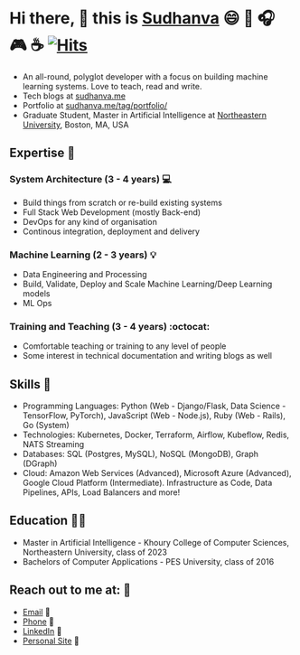 # Hi there, 👋 this is [Sudhanva](https://sudhanva.me) :smile: :book: :headphones: :video_game: :coffee: [![Hits](https://hits.seeyoufarm.com/api/count/incr/badge.svg?url=https%3A%2F%2Fgithub.com%2Fnsudhanva%2F&count_bg=%2379C83D&title_bg=%23555555&icon=&icon_color=%23E7E7E7&title=hits&edge_flat=false)](https://github.com/nsudhanva)

- An all-round, polyglot developer with a focus on building machine learning systems. Love to teach, read and write. 
- Tech blogs at [sudhanva.me](https://sudhanva.me)
- Portfolio at [sudhanva.me/tag/portfolio/](https://sudhanva.me/tag/portfolio)
- Graduate Student, Master in Artificial Intelligence at [Northeastern University](https://northeastern.edu), Boston, MA, USA

## Expertise :briefcase:

### System Architecture (3 - 4 years) :computer:

- Build things from scratch or re-build existing systems
- Full Stack Web Development (mostly Back-end)
- DevOps for any kind of organisation
- Continous integration, deployment and delivery

### Machine Learning (2 - 3 years) :bulb:

- Data Engineering and Processing
- Build, Validate, Deploy and Scale Machine Learning/Deep Learning models
- ML Ops

### Training and Teaching (3 - 4 years) :octocat:

- Comfortable teaching or training to any level of people
- Some interest in technical documentation and writing blogs as well

## Skills :wrench:

- Programming Languages: Python (Web - Django/Flask, Data Science - TensorFlow, PyTorch), JavaScript (Web - Node.js), Ruby (Web - Rails), Go (System)
- Technologies: Kubernetes, Docker, Terraform, Airflow, Kubeflow, Redis, NATS Streaming
- Databases: SQL (Postgres, MySQL), NoSQL (MongoDB),  Graph (DGraph)
- Cloud: Amazon Web Services (Advanced), Microsoft Azure (Advanced), Google Cloud Platform (Intermediate). Infrastructure as Code, Data Pipelines, APIs, Load Balancers and more!

## Education :man_student:

- Master in Artificial Intelligence - Khoury College of Computer Sciences, Northeastern University, class of 2023
- Bachelors of Computer Applications - PES University, class of 2016

## Reach out to me at: :vulcan_salute:

- [Email](mailto:nsudhanva@gmail.com) :email:
- [Phone](tel:8572309915) :iphone:
- [LinkedIn](https://linkedin.com/in/nsudhanva) :tea:
- [Personal Site](https://sudhanva.me/contact) :beers:



